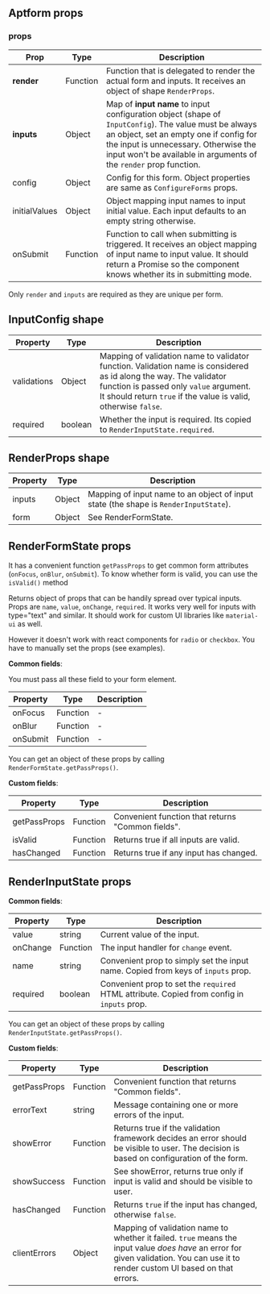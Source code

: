 ## Aptform props

### props

| Prop |  Type | Description |
| -------------- | ------ | --------------- |
| **render**       | Function | Function that is delegated to render the actual form and inputs. It receives an object of shape `RenderProps`. |
| **inputs**       | Object | Map of **input name** to input configuration object (shape of `InputConfig`). The value must be always an object, set an empty one if config for the input is unnecessary. Otherwise the input won't be available in arguments of the `render` prop function.  |
| config     | Object | Config for this form. Object properties are same as `ConfigureForms` props. |
| initialValues     | Object | Object mapping input names to input initial value. Each input defaults to an empty string otherwise. |
| onSubmit     | Function | Function to call when submitting is triggered. It receives an object mapping of input name to input value. It should return a Promise so the component knows whether its in submitting mode.  |

Only `render` and `inputs` are required as they are unique per form.

## InputConfig shape

| Property |  Type | Description |
| -------------- | ------ | --------------- |
|  validations      | Object | Mapping of validation name to validator function. Validation name is considered as id along the way. The validator function is passed only `value` argument. It should return `true` if the value is valid, otherwise `false`.  |
|  required      | boolean | Whether the input is required. Its copied to `RenderInputState.required`. |

## RenderProps shape

| Property |  Type | Description |
| -------------- | ------ | --------------- |
| inputs       | Object | Mapping of input name to an object of input state (the shape is `RenderInputState`).  |
| form       | Object | See RenderFormState. |

## RenderFormState props

It has a convenient function `getPassProps` to get common form attributes (`onFocus`, `onBlur`, `onSubmit`). To know whether form is valid, you can use the `isValid()` method

Returns object of props that can be handily spread over typical inputs. Props are `name`, `value`, `onChange`, `required`. It works very well for inputs with type="text" and similar. It should work for custom UI libraries like `material-ui` as well.

However it doesn't work with react components for `radio` or `checkbox`. You have to manually set the props (see examples).

**Common fields**:

You must pass all these field to your form element.

| Property |  Type | Description |
| -------------- | ------ | --------------- |
| onFocus     | Function | -  |
| onBlur     | Function | -  |
| onSubmit     | Function | -  |

You can get an object of these props by calling `RenderFormState.getPassProps()`.

**Custom fields**:

| Property |  Type | Description |
| -------------- | ------ | --------------- |
| getPassProps     | Function | Convenient function that returns "Common fields".  |
| isValid     | Function | Returns true if all inputs are valid.  |
| hasChanged     | Function | Returns true if any input has changed.  |

## RenderInputState props

**Common fields**:

| Property |  Type | Description |
| -------------- | ------ | --------------- |
| value     | string | Current value of the input.  |
| onChange     | Function | The input handler for `change` event.  |
| name     | string | Convenient prop to simply set the input name. Copied from keys of `inputs` prop. |
| required     | boolean | Convenient prop to set the `required` HTML attribute. Copied from config in `inputs` prop. |

You can get an object of these props by calling `RenderInputState.getPassProps()`.

**Custom fields**:

| Property |  Type | Description |
| -------------- | ------ | --------------- |
| getPassProps     | Function | Convenient function that returns "Common fields".  |
| errorText     | string | Message containing one or more errors of the input. |
| showError     | Function | Returns true if the validation framework decides an error should be visible to user. The decision is based on configuration of the form.  |
| showSuccess     | Function | See showError, returns true only if input is valid and should be visible to user.  |
| hasChanged     | Function | Returns `true` if the input has changed, otherwise `false`.  |
| clientErrors     | Object | Mapping of validation name to whether it failed. `true` means the input value *does have* an error for given validation. You can use it to render custom UI based on that errors. |
